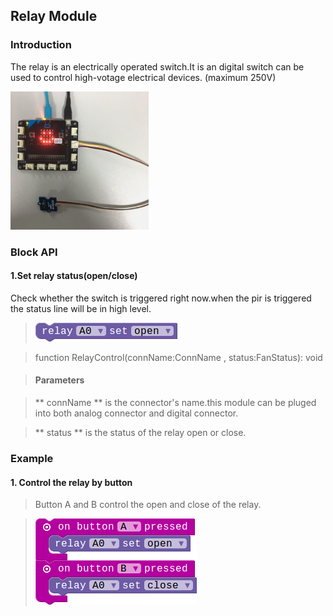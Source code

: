## Relay Module

### Introduction

The relay is an electrically operated switch.It is an digital switch can be used to control high-votage electrical devices. (maximum 250V)

![module_pic](./image/modules/electronic_circuit.png)

### Block API

#### 1.Set relay status(open/close)

Check whether the switch is triggered right now.when the pir is triggered
the status line will be in high level.

> ![pic1](./image/Relay/set-relay.png)

> function RelayControl(connName:ConnName , status:FanStatus): void

> #### Parameters

> ** connName ** is the connector's name.this module can be pluged into both analog connector and digital connector.

> ** status ** is the status of the relay open or close.

### Example

#### 1. Control the relay by button

> Button A and B control the open and close of the relay.

> ![pic2](./image/Relay/button-relay.png)


